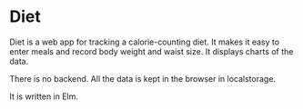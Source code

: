 # Diet

Diet is a web app for tracking a calorie-counting diet. It makes it easy to enter meals and record body weight and waist size. It displays charts of the data.

There is no backend. All the data is kept in the browser in localstorage.

It is written in Elm.

